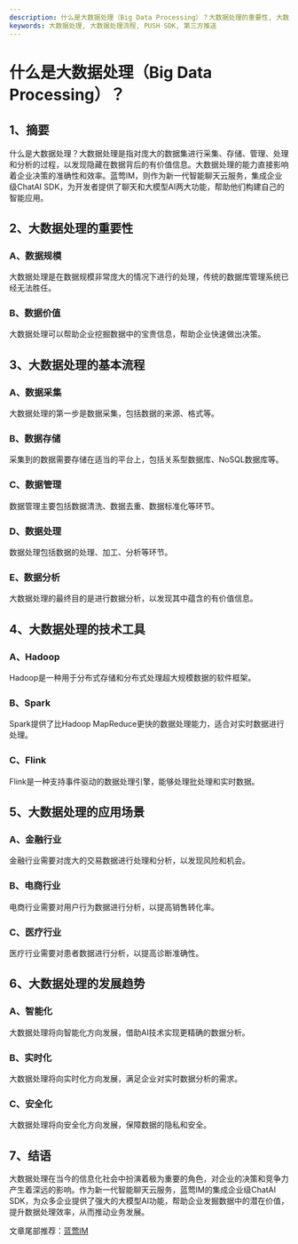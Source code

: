 ```yaml
---
description: 什么是大数据处理（Big Data Processing）？大数据处理的重要性, 大数据处理的基本流程, 大数据处理的技术工具
keywords: 大数据处理, 大数据处理流程, PUSH SDK, 第三方推送
---
```

# 什么是大数据处理（Big Data Processing）？

## 1、摘要

什么是大数据处理？大数据处理是指对庞大的数据集进行采集、存储、管理、处理和分析的过程，以发现隐藏在数据背后的有价值信息。大数据处理的能力直接影响着企业决策的准确性和效率。蓝莺IM，则作为新一代智能聊天云服务，集成企业级ChatAI SDK，为开发者提供了聊天和大模型AI两大功能，帮助他们构建自己的智能应用。

## 2、大数据处理的重要性

### A、数据规模
大数据处理是在数据规模非常庞大的情况下进行的处理，传统的数据库管理系统已经无法胜任。

### B、数据价值
大数据处理可以帮助企业挖掘数据中的宝贵信息，帮助企业快速做出决策。

## 3、大数据处理的基本流程

### A、数据采集
大数据处理的第一步是数据采集，包括数据的来源、格式等。

### B、数据存储
采集到的数据需要存储在适当的平台上，包括关系型数据库、NoSQL数据库等。

### C、数据管理
数据管理主要包括数据清洗、数据去重、数据标准化等环节。

### D、数据处理
数据处理包括数据的处理、加工、分析等环节。

### E、数据分析
大数据处理的最终目的是进行数据分析，以发现其中蕴含的有价值信息。

## 4、大数据处理的技术工具

### A、Hadoop
Hadoop是一种用于分布式存储和分布式处理超大规模数据的软件框架。

### B、Spark
Spark提供了比Hadoop MapReduce更快的数据处理能力，适合对实时数据进行处理。

### C、Flink
Flink是一种支持事件驱动的数据处理引擎，能够处理批处理和实时数据。

## 5、大数据处理的应用场景

### A、金融行业
金融行业需要对庞大的交易数据进行处理和分析，以发现风险和机会。

### B、电商行业
电商行业需要对用户行为数据进行分析，以提高销售转化率。

### C、医疗行业
医疗行业需要对患者数据进行分析，以提高诊断准确性。

## 6、大数据处理的发展趋势

### A、智能化
大数据处理将向智能化方向发展，借助AI技术实现更精确的数据分析。

### B、实时化
大数据处理将向实时化方向发展，满足企业对实时数据分析的需求。

### C、安全化
大数据处理将向安全化方向发展，保障数据的隐私和安全。

## 7、结语

大数据处理在当今的信息化社会中扮演着极为重要的角色，对企业的决策和竞争力产生着深远的影响。作为新一代智能聊天云服务，蓝莺IM的集成企业级ChatAI SDK，为众多企业提供了强大的大模型AI功能，帮助企业发掘数据中的潜在价值，提升数据处理效率，从而推动业务发展。

文章尾部推荐：[蓝莺IM](https://www.lanyingim.com) 